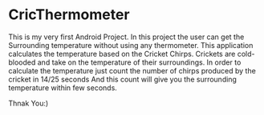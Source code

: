 # CricThermometer
This is my very first Android Project. In this project the user can get the Surrounding temperature without using any thermometer.
This application calculates the temperature based on the Cricket Chirps. 
Crickets are cold-blooded and take on the temperature of their surroundings. 
In order to calculate the temperature just count the number of chirps produced by the cricket in 14/25 seconds
And this count will give you the surrounding temperature within few seconds.

Thnak You:)
